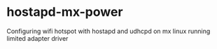 # hostapd-mx-power
Configuring wifi hotspot with hostapd and udhcpd on mx linux running limited adapter driver
